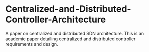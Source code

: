 # Centralized-and-Distributed-Controller-Architecture
A paper on centralized and distributed SDN architecture.
This is an academic paper detailing centralized and distributed controller requirements and design.
